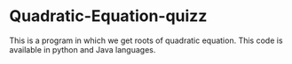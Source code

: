 # Quadratic-Equation-quizz
This is a program in which we get roots of quadratic equation. This code is available in python and Java languages.
